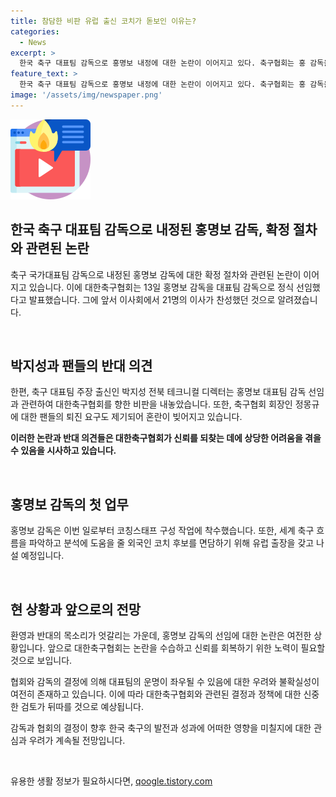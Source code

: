 ```yaml
---
title: 참담한 비판 유럽 출신 코치가 돋보인 이유는?
categories:
  - News
excerpt: >
  한국 축구 대표팀 감독으로 홍명보 내정에 대한 논란이 이어지고 있다. 축구협회는 홍 감독을 정식 선임했지만, 박지성과 팬들은 대한축구협회에 대한 비판을 강하게 피력하고 있다. 박지성은 협회의 결정에 불신을 표명하며, 정몽규 회장에 대한 퇴진 요구도 나왔다. 코칭스태프 구성 작업 중인 홍감독은 유럽 출장을 통해 외국인 코치 후보를 만나고 있는 상황이다. 이에 대한 협회 및 관련 인물들의 입장은 엇갈리고 있으며, 축구 팬들은 미래에 대한 우려를 표명하고 있다.
feature_text: >
  한국 축구 대표팀 감독으로 홍명보 내정에 대한 논란이 이어지고 있다. 축구협회는 홍 감독을 정식 선임했지만, 박지성과 팬들은 대한축구협회에 대한 비판을 강하게 피력하고 있다. 박지성은 협회의 결정에 불신을 표명하며, 정몽규 회장에 대한 퇴진 요구도 나왔다. 코칭스태프 구성 작업 중인 홍감독은 유럽 출장을 통해 외국인 코치 후보를 만나고 있는 상황이다. 이에 대한 협회 및 관련 인물들의 입장은 엇갈리고 있으며, 축구 팬들은 미래에 대한 우려를 표명하고 있다.
image: '/assets/img/newspaper.png'
---
```


<p><img src="/assets/img/news.png" alt="rentncar 속보" /></p>

<h2 data-ke-size="size26">한국 축구 대표팀 감독으로 내정된 홍명보 감독, 확정 절차와 관련된 논란</h2>

<p>축구 국가대표팀 감독으로 내정된 홍명보 감독에 대한 확정 절차와 관련된 논란이 이어지고 있습니다. 이에 대한축구협회는 13일 홍명보 감독을 대표팀 감독으로 정식 선임했다고 발표했습니다. 그에 앞서 이사회에서 21명의 이사가 찬성했던 것으로 알려졌습니다.</p>

<p data-ke-size="size16">&nbsp;</p>

<h2 data-ke-size="size24">박지성과 팬들의 반대 의견</h2>

<p>한편, 축구 대표팀 주장 출신인 박지성 전북 테크니컬 디렉터는 홍명보 대표팀 감독 선임과 관련하여 대한축구협회를 향한 비판을 내놓았습니다. 또한, 축구협회 회장인 정몽규에 대한 팬들의 퇴진 요구도 제기되어 혼란이 빚어지고 있습니다.</p>

<p><strong>이러한 논란과 반대 의견들은 대한축구협회가 신뢰를 되찾는 데에 상당한 어려움을 겪을 수 있음을 시사하고 있습니다.</strong></p>

<p data-ke-size="size16">&nbsp;</p>

<h2 data-ke-size="size24">홍명보 감독의 첫 업무</h2>

<p>홍명보 감독은 이번 일로부터 코칭스태프 구성 작업에 착수했습니다. 또한, 세계 축구 흐름을 파악하고 분석에 도움을 줄 외국인 코치 후보를 면담하기 위해 유럽 출장을 갖고 나설 예정입니다.</p>

<p data-ke-size="size16">&nbsp;</p>

<h2 data-ke-size="size24">현 상황과 앞으로의 전망</h2>

<p>환영과 반대의 목소리가 엇갈리는 가운데, 홍명보 감독의 선임에 대한 논란은 여전한 상황입니다. 앞으로 대한축구협회는 논란을 수습하고 신뢰를 회복하기 위한 노력이 필요할 것으로 보입니다.</p>

<p>협회와 감독의 결정에 의해 대표팀의 운명이 좌우될 수 있음에 대한 우려와 불확실성이 여전히 존재하고 있습니다. 이에 따라 대한축구협회와 관련된 결정과 정책에 대한 신중한 검토가 뒤따를 것으로 예상됩니다.</p>

<p>감독과 협회의 결정이 향후 한국 축구의 발전과 성과에 어떠한 영향을 미칠지에 대한 관심과 우려가 계속될 전망입니다.</p>

<p data-ke-size="size16">&nbsp;</p>
유용한 생활 정보가 필요하시다면, <a href="https://qoogle.tistory.com" rel="dofollow">qoogle.tistory.com</a>


